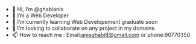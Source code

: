 - 👋 Hi, I’m @ghabianis
- 👀 I’m a Web Developer
- 🌱 I’m currently learning Web Developement graduate soon
- 💞️ I’m looking to collaborate on any project in my domaine
- 📫 How to reach me : Email:anisghabi8@gmail.com or phone:90770350

<!---
ghabianis/ghabianis is a ✨ special ✨ repository because its `README.md` (this file) appears on your GitHub profile.
You can click the Preview link to take a look at your changes.
--->
